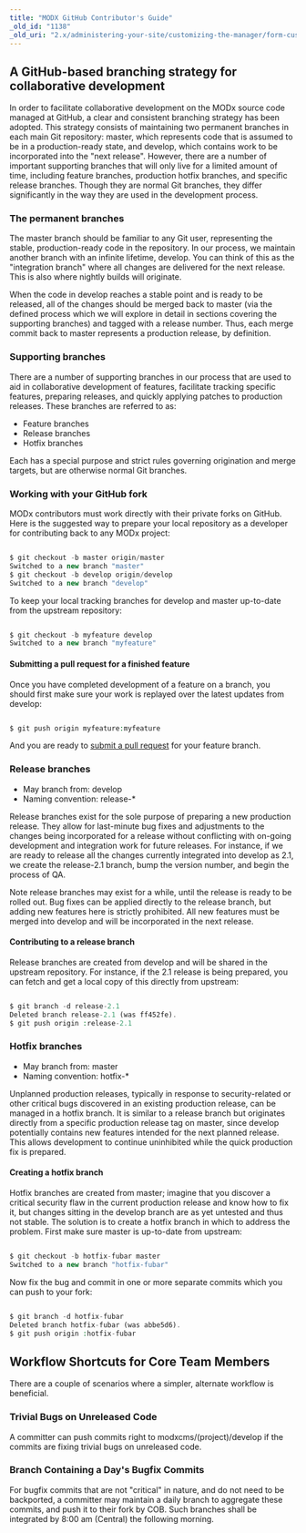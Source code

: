 ```yaml
---
title: "MODX GitHub Contributor's Guide"
_old_id: "1138"
_old_uri: "2.x/administering-your-site/customizing-the-manager/form-customization-sets/modx-github-contributors-guide"
---
```


## <a name="MODxGitHubContributor%27sGuide-AGitHubbasedbranchingstrategyforcollaborativedevelopment"></a>A GitHub-based branching strategy for collaborative development

In order to facilitate collaborative development on the MODx source code managed at GitHub, a clear and consistent branching strategy has been adopted. This strategy consists of maintaining two permanent branches in each main Git repository: master, which represents code that is assumed to be in a production-ready state, and develop, which contains work to be incorporated into the "next release". However, there are a number of important supporting branches that will only live for a limited amount of time, including feature branches, production hotfix branches, and specific release branches. Though they are normal Git branches, they differ significantly in the way they are used in the development process.

### <a name="MODxGitHubContributor%27sGuide-Thepermanentbranches"></a>The permanent branches

The master branch should be familiar to any Git user, representing the stable, production-ready code in the repository. In our process, we maintain another branch with an infinite lifetime, develop. You can think of this as the "integration branch" where all changes are delivered for the next release. This is also where nightly builds will originate.

When the code in develop reaches a stable point and is ready to be released, all of the changes should be merged back to master (via the defined process which we will explore in detail in sections covering the supporting branches) and tagged with a release number. Thus, each merge commit back to master represents a production release, by definition.

### <a name="MODxGitHubContributor%27sGuide-Supportingbranches"></a>Supporting branches

There are a number of supporting branches in our process that are used to aid in collaborative development of features, facilitate tracking specific features, preparing releases, and quickly applying patches to production releases. These branches are referred to as:

- Feature branches
- Release branches
- Hotfix branches

Each has a special purpose and strict rules governing origination and merge targets, but are otherwise normal Git branches.

### <a name="MODxGitHubContributor%27sGuide-WorkingwithyourGitHubfork"></a>Working with your GitHub fork

MODx contributors must work directly with their private forks on GitHub. Here is the suggested way to prepare your local repository as a developer for contributing back to any MODx project:

 ``` php 

$ git checkout -b master origin/master
Switched to a new branch "master"
$ git checkout -b develop origin/develop
Switched to a new branch "develop"


```

To keep your local tracking branches for develop and master up-to-date from the upstream repository:

 ``` php 

$ git checkout -b myfeature develop
Switched to a new branch "myfeature"


```

#### <a name="MODxGitHubContributor%27sGuide-Submittingapullrequestforafinishedfeature"></a>Submitting a pull request for a finished feature

Once you have completed development of a feature on a branch, you should first make sure your work is replayed over the latest updates from develop:

 ``` php 

$ git push origin myfeature:myfeature


```

And you are ready to [submit a pull request](http://help.github.com/pull-requests/) for your feature branch.

### <a name="MODxGitHubContributor%27sGuide-Releasebranches"></a>Release branches

- May branch from: develop
- Naming convention: release-\*

Release branches exist for the sole purpose of preparing a new production release. They allow for last-minute bug fixes and adjustments to the changes being incorporated for a release without conflicting with on-going development and integration work for future releases. For instance, if we are ready to release all the changes currently integrated into develop as 2.1, we create the release-2.1 branch, bump the version number, and begin the process of QA.

Note release branches may exist for a while, until the release is ready to be rolled out. Bug fixes can be applied directly to the release branch, but adding new features here is strictly prohibited. All new features must be merged into develop and will be incorporated in the next release.

#### <a name="MODxGitHubContributor%27sGuide-Contributingtoareleasebranch"></a>Contributing to a release branch

Release branches are created from develop and will be shared in the upstream repository. For instance, if the 2.1 release is being prepared, you can fetch and get a local copy of this directly from upstream:

 ``` php 

$ git branch -d release-2.1
Deleted branch release-2.1 (was ff452fe).
$ git push origin :release-2.1


```

### <a name="MODxGitHubContributor%27sGuide-Hotfixbranches"></a>Hotfix branches

- May branch from: master
- Naming convention: hotfix-\*

Unplanned production releases, typically in response to security-related or other critical bugs discovered in an existing production release, can be managed in a hotfix branch. It is similar to a release branch but originates directly from a specific production release tag on master, since develop potentially contains new features intended for the next planned release. This allows development to continue uninhibited while the quick production fix is prepared.

#### <a name="MODxGitHubContributor%27sGuide-Creatingahotfixbranch"></a>Creating a hotfix branch

Hotfix branches are created from master; imagine that you discover a critical security flaw in the current production release and know how to fix it, but changes sitting in the develop branch are as yet untested and thus not stable. The solution is to create a hotfix branch in which to address the problem. First make sure master is up-to-date from upstream:

 ``` php 

$ git checkout -b hotfix-fubar master
Switched to a new branch "hotfix-fubar"


```

Now fix the bug and commit in one or more separate commits which you can push to your fork:

 ``` php 

$ git branch -d hotfix-fubar
Deleted branch hotfix-fubar (was abbe5d6).
$ git push origin :hotfix-fubar


```

## <a name="MODxGitHubContributor%27sGuide-WorkflowShortcutsforCoreTeamMembers"></a>Workflow Shortcuts for Core Team Members

There are a couple of scenarios where a simpler, alternate workflow is beneficial.

### <a name="MODxGitHubContributor%27sGuide-TrivialBugsonUnreleasedCode"></a>Trivial Bugs on Unreleased Code

A committer can push commits right to modxcms/(project)/develop if the commits are fixing trivial bugs on unreleased code.

### <a name="MODxGitHubContributor%27sGuide-BranchContainingaDay%27sBugfixCommits"></a>Branch Containing a Day's Bugfix Commits

For bugfix commits that are not "critical" in nature, and do not need to be backported, a committer may maintain a daily branch to aggregate these commits, and push it to their fork by COB. Such branches shall be integrated by 8:00 am (Central) the following morning.